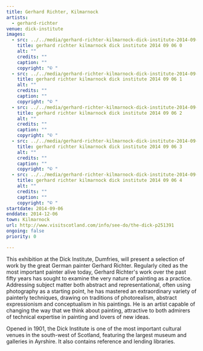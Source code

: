 ```yaml
---
title: Gerhard Richter, Kilmarnock
artists:
  - gerhard-richter
venue: dick-institute
images:
  - src: ../../media/gerhard-richter-kilmarnock-dick-institute-2014-09-06-0.webp
    title: gerhard richter kilmarnock dick institute 2014 09 06 0
    alt: ""
    credits: ""
    caption: ""
    copyright: "© "
  - src: ../../media/gerhard-richter-kilmarnock-dick-institute-2014-09-06-1.webp
    title: gerhard richter kilmarnock dick institute 2014 09 06 1
    alt: ""
    credits: ""
    caption: ""
    copyright: "© "
  - src: ../../media/gerhard-richter-kilmarnock-dick-institute-2014-09-06-2.webp
    title: gerhard richter kilmarnock dick institute 2014 09 06 2
    alt: ""
    credits: ""
    caption: ""
    copyright: "© "
  - src: ../../media/gerhard-richter-kilmarnock-dick-institute-2014-09-06-3.webp
    title: gerhard richter kilmarnock dick institute 2014 09 06 3
    alt: ""
    credits: ""
    caption: ""
    copyright: "© "
  - src: ../../media/gerhard-richter-kilmarnock-dick-institute-2014-09-06-4.webp
    title: gerhard richter kilmarnock dick institute 2014 09 06 4
    alt: ""
    credits: ""
    caption: ""
    copyright: "© "
startdate: 2014-09-06
enddate: 2014-12-06
town: Kilmarnock
url: http://www.visitscotland.com/info/see-do/the-dick-p251391
ongoing: false
priority: 0

---
```


This exhibition at the Dick Institute, Dumfries, will present a selection of work by the great German painter Gerhard Richter. Regularly cited as the most important painter alive today, Gerhard Richter's work over the past fifty years has sought to examine the very nature of painting as a practice. Addressing subject matter both abstract and representational, often using photography as a starting point, he has mastered an extraordinary variety of painterly techniques, drawing on traditions of photorealism, abstract expressionism and conceptualism in his paintings. He is an artist capable of changing the way that we think about painting, attractive to both admirers of technical expertise in painting and lovers of new ideas.

Opened in 1901, the Dick Institute is one of the most important cultural venues in the south-west of Scotland, featuring the largest museum and galleries in Ayrshire. It also contains reference and lending libraries.

